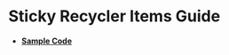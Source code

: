 # Sticky Recycler Items Guide
* **[Sample Code](https://github.com/Flipkart/recyclerlistview/tree/master/docs/guides/sticky/sample)**
